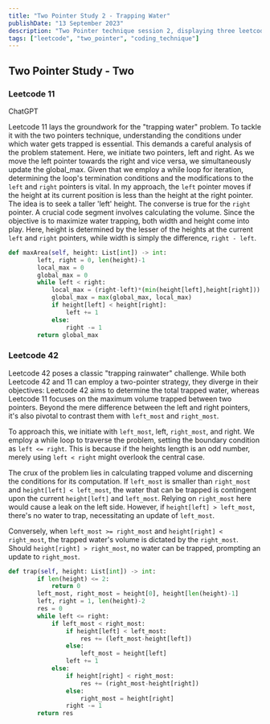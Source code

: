 ```yaml
---
title: "Two Pointer Study 2 - Trapping Water"
publishDate: "13 September 2023"
description: "Two Pointer technique session 2, displaying three leetcode solution with my thoughts, focusing on trapping water problem"
tags: ["leetcode", "two_pointer", "coding_technique"]
---
```


## Two Pointer Study - Two

### Leetcode 11

ChatGPT

Leetcode 11 lays the groundwork for the "trapping water" problem. To tackle it with the two pointers technique, understanding the conditions under which water gets trapped is essential. This demands a careful analysis of the problem statement. Here, we initiate two pointers, left and right. As we move the left pointer towards the right and vice versa, we simultaneously update the global_max. Given that we employ a while loop for iteration, determining the loop's termination conditions and the modifications to the `left` and `right` pointers is vital. In my approach, the `left` pointer moves if the height at its current position is less than the height at the right pointer. The idea is to seek a taller 'left' height. The converse is true for the `right` pointer.
A crucial code segment involves calculating the volume. Since the objective is to maximize water trapping, both width and height come into play. Here, height is determined by the lesser of the heights at the current `left` and `right` pointers, while width is simply the difference, `right - left`.

```python
def maxArea(self, height: List[int]) -> int:
        left, right = 0, len(height)-1
        local_max = 0
        global_max = 0
        while left < right:
            local_max = (right-left)*(min(height[left],height[right]))
            global_max = max(global_max, local_max)
            if height[left] < height[right]:
                left += 1
            else:
                right -= 1
        return global_max
```

### Leetcode 42

Leetcode 42 poses a classic "trapping rainwater" challenge. While both Leetcode 42 and 11 can employ a two-pointer strategy, they diverge in their objectives: Leetcode 42 aims to determine the total trapped water, whereas Leetcode 11 focuses on the maximum volume trapped between two pointers. Beyond the mere difference between the left and right pointers, it's also pivotal to contrast them with `left_most` and `right_most`.

To approach this, we initiate with `left_most`, left, `right_most`, and right. We employ a while loop to traverse the problem, setting the boundary condition as `left <= right`. This is because if the heights length is an odd number, merely using `left < right` might overlook the central case.

The crux of the problem lies in calculating trapped volume and discerning the conditions for its computation. If `left_most` is smaller than `right_most` and `height[left] < left_most`, the water that can be trapped is contingent upon the current `height[left]` and `left_most`. Relying on `right_most` here would cause a leak on the left side. However, if `height[left] > left_most`, there's no water to trap, necessitating an update of `left_most`.

Conversely, when `left_most >= right_most` and `height[right] < right_most`, the trapped water's volume is dictated by the `right_most`. Should `height[right] > right_most`, no water can be trapped, prompting an update to `right_most`.

```python
def trap(self, height: List[int]) -> int:
        if len(height) <= 2:
            return 0
        left_most, right_most = height[0], height[len(height)-1]
        left, right = 1, len(height)-2
        res = 0
        while left <= right:
            if left_most < right_most:
                if height[left] < left_most:
                    res += (left_most-height[left])
                else:
                    left_most = height[left]
                left += 1
            else:
                if height[right] < right_most:
                    res += (right_most-height[right])
                else:
                    right_most = height[right]
                right -= 1
        return res
```
